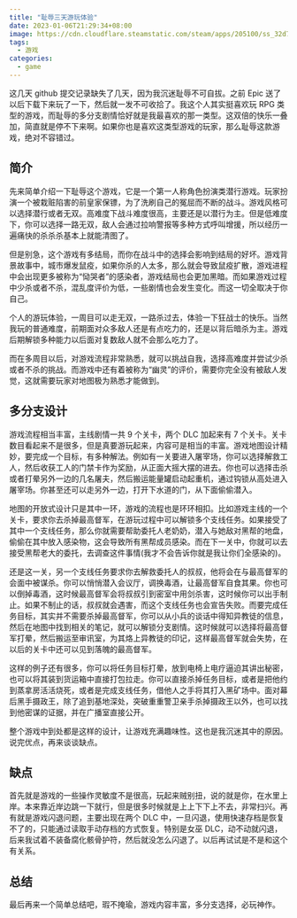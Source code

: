 ```yaml
---
title: "耻辱三天游玩体验"
date: 2023-01-06T21:29:34+08:00
image: https://cdn.cloudflare.steamstatic.com/steam/apps/205100/ss_32d76a6ff4b216410b90ff2cdb7107a28a1baed2.1920x1080.jpg?t=1666013408
tags:
  - 游戏
categories:
  - game
---
```


这几天 github 提交记录缺失了几天，因为我沉迷耻辱不可自拔。之前 Epic 送了以后下载下来玩了一下，然后就一发不可收拾了。我这个人其实挺喜欢玩 RPG 类型的游戏，而耻辱的多分支剧情恰好就是我最喜欢的那一类型。这双倍的快乐一叠加，简直就是停不下来啊。如果你也是喜欢这类型游戏的玩家，那么耻辱这款游戏，绝对不容错过。

## 简介

先来简单介绍一下耻辱这个游戏，它是一个第一人称角色扮演类潜行游戏。玩家扮演一个被栽赃陷害的前皇家保镖，为了洗刷自己的冤屈而不断的战斗。游戏风格可以选择潜行或者无双。高难度下战斗难度很高，主要还是以潜行为主。但是低难度下，你可以选择一路无双，敌人会通过拉响警报等多种方式呼叫增援，所以经历一遍痛快的杀杀杀基本上就能清图了。

但是别急，这个游戏有多结局，而你在战斗中的选择会影响到结局的好坏。游戏背景故事中，城市爆发鼠疫，如果你杀的人太多，那么就会导致鼠疫扩散，游戏进程中会出现更多被称为“恸哭者”的感染者，游戏结局也会更加黑暗。而如果游戏过程中少杀或者不杀，混乱度评价为低，一些剧情也会发生变化。而这一切全取决于你自己。

个人的游玩体验，一周目可以走无双，一路杀过去，体验一下狂战士的快乐。当然我玩的普通难度，前期面对众多敌人还是有点吃力的，还是以背后暗杀为主。游戏后期解锁多种能力以后面对复数敌人就不会那么吃力了。

而在多周目以后，对游戏流程非常熟悉，就可以挑战自我，选择高难度并尝试少杀或者不杀的挑战。而游戏中还有着被称为“幽灵”的评价，需要你完全没有被敌人发觉，这就需要玩家对地图极为熟悉才能做到。

## 多分支设计

游戏流程相当丰富，主线剧情一共 9 个关卡，两个 DLC 加起来有 7 个关卡。关卡数目看起来不是很多，但是真要游玩起来，内容可是相当的丰富。游戏地图设计精妙，要完成一个目标，有多种解法。例如有一关要进入屠宰场，你可以选择解救工人，然后收获工人的门禁卡作为奖励，从正面大摇大摆的进去。你也可以选择击杀或者打晕另外一边的几名屠夫，然后搬运能量罐启动起重机，通过钩锁从高处进入屠宰场。你甚至还可以走另外一边，打开下水道的门，从下面偷偷潜入。

地图的开放式设计只是其中一环，游戏的流程也是环环相扣。比如游戏主线的一个关卡，要求你去杀掉最高督军，在游玩过程中可以解锁多个支线任务。如果接受了其中一个支线任务，那么你就需要帮助委托人老奶奶，潜入与她敌对黑帮的地盘，偷偷在其中放入感染物，这会导致所有黑帮成员感染。而在下一关中，你就可以去接受黑帮老大的委托，去调查这件事情(我才不会告诉你就是我让你们全感染的)。

还是这一关，另一个支线任务要求你去解救委托人的叔叔，他将会在与最高督军的会面中被谋杀。你可以悄悄潜入会议厅，调换毒酒，让最高督军自食其果。你也可以倒掉毒酒，这时候最高督军会将叔叔引到密室中用剑杀害，这时候你可以出手制止。如果不制止的话，叔叔就会遇害，而这个支线任务也会宣告失败。而要完成任务目标，其实并不需要杀掉最高督军，你可以从小兵的谈话中得知异教徒的信息，然后在地图中找到相关的笔记，就可以解锁分支剧情。这时候就可以选择将最高督军打晕，然后搬运至审讯室，为其烙上异教徒的印记，这样最高督军就会失势，在以后的关卡中还可以见到落魄的最高督军。

这样的例子还有很多，你可以将任务目标打晕，放到电椅上电疗逼迫其讲出秘密，也可以将其装到货运箱中直接打包拉走。你可以直接杀掉任务目标，或者是把他约到蒸拿房活活烧死，或者是完成支线任务，借他人之手将其打入黑矿场中。面对幕后黑手摄政王，除了追到基地深处，突破重重警卫亲手杀掉摄政王以外，也可以找到他密谋的证据，并在广播室直接公开。

整个游戏中到处都是这样的设计，让游戏充满趣味性。这也是我沉迷其中的原因。说完优点，再来谈谈缺点。

## 缺点

首先就是游戏的一些操作灵敏度不是很高，玩起来贼别扭，说的就是你，在水里上岸。本来靠近岸边跳一下就行，但是很多时候就是上上下下上不去，非常扫兴。再有就是游戏闪退问题，主要出现在两个 DLC 中，一旦闪退，使用快速存档是恢复不了的，只能通过读取手动存档的方式恢复。特别是女巫 DLC，动不动就闪退，后来我试着不装备腐化骸骨护符，然后就没怎么闪退了。以后再试试是不是和这个有关系。

## 总结

最后再来一个简单总结吧，瑕不掩瑜，游戏内容丰富，多分支选择，必玩神作。
